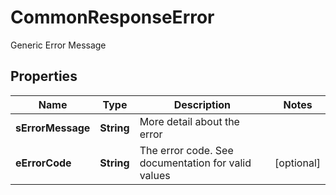 

# CommonResponseError

Generic Error Message

## Properties

| Name | Type | Description | Notes |
|------------ | ------------- | ------------- | -------------|
|**sErrorMessage** | **String** | More detail about the error |  |
|**eErrorCode** | **String** | The error code. See documentation for valid values |  [optional] |



